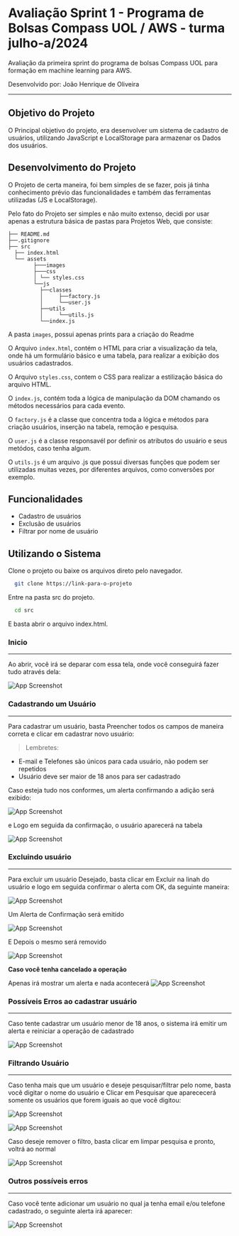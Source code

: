 
# Avaliação Sprint 1 - Programa de Bolsas Compass UOL / AWS - turma julho-a/2024

Avaliação da primeira sprint do programa de bolsas Compass UOL para formação em machine learning para AWS.

Desenvolvido por: João Henrique de Oliveira

***
## Objetivo do Projeto

O Principal objetivo do projeto, era desenvolver um sistema de cadastro de usuários, utilizando JavaScript e LocalStorage para armazenar os Dados dos usuários.


## Desenvolvimento do Projeto

O Projeto de certa maneira, foi bem simples de se fazer, pois já tinha conhecimento prévio das funcionalidades e também das ferramentas utilizadas (JS e LocalStorage).

Pelo fato do Projeto ser simples e não muito extenso, decidi por usar apenas a estrutura básica de pastas para Projetos Web, que consiste:

```
├── README.md 
├──.gitignore
├── src
  ├── index.html
  └── assets
        ├───images
        ├───css
        │ └── styles.css
        └──js
          ├──classes
          │     ├──factory.js
          │     └──user.js
          ├──utils
          │     └──utils.js
          └──index.js
```
A pasta `images`, possui apenas prints para a criação do Readme

O Arquivo `index.html`, contém o HTML para criar a visualização da tela, onde há um formulário básico e uma tabela, para realizar a exibição dos usuários cadastrados.

O Arquivo `styles.css`, contem o CSS para realizar a estilização básica do arquivo HTML.

O `index.js`, contém toda a lógica de manipulação da DOM chamando os métodos necessários para cada evento.

O `factory.js` é a classe que concentra toda a lógica e métodos para criação usuários, inserção na tabela, remoção e pesquisa.

O `user.js` é a classe responsavél por definir os atributos do usuário e seus metódos, caso tenha algum.

O `utils.js` é um arquivo .js que possui diversas funções que podem ser utilizadas muitas vezes, por diferentes arquivos, como conversões por exemplo.



## Funcionalidades

- Cadastro de usuários
- Exclusão de usuários
- Filtrar por nome de usuário


## Utilizando o Sistema

Clone o projeto ou baixe os arquivos direto pelo navegador.
```bash
  git clone https://link-para-o-projeto
```

Entre na pasta src do projeto.

```bash
  cd src
```
E basta abrir o arquivo index.html.

### Inicio
***
Ao abrir, você irá se deparar com essa tela, onde você conseguirá fazer tudo através dela:

![App Screenshot](./src/assets/images/Inicio.png)

### Cadastrando um Usuário
***
Para cadastrar um usuário, basta Preencher todos os campos de maneira correta e clicar em cadastrar novo usuário:
> Lembretes:
* E-mail e Telefones são únicos para cada usuário, não podem ser repetidos
* Usuário deve ser maior de 18 anos para ser cadastrado

Caso esteja tudo nos conformes, um alerta confirmando a adição será exibido:

![App Screenshot](./src/assets/images/Sucesso.png)

e Logo em seguida da confirmação, o usuário aparecerá na tabela

![App Screenshot](./src/assets/images/Sucesso2.png)

### Excluindo usuário
***
Para excluir um usuário Desejado, basta clicar em Excluir na linah do usuário e logo em seguida confirmar o alerta com OK, da seguinte maneira:

![App Screenshot](./src/assets/images/Exclusao.png)

Um Alerta de Confirmação será emitido

![App Screenshot](./src/assets/images/SucessoExcl.png)

E Depois o mesmo será removido

![App Screenshot](./src/assets/images/SucessoExcl2.png)

**Caso você tenha cancelado a operação**

Apenas irá mostrar um alerta e nada acontecerá
![App Screenshot](./src/assets/images/CanceladaExcl.png)



### Possíveis Erros ao cadastrar usuário
***
Caso tente cadastrar um usuário menor de 18 anos, o sistema irá emitir um alerta e reiniciar a operação de cadastrado

![App Screenshot](./src/assets/images/ErroIdade.png)

### Filtrando Usuário
***
Caso tenha mais que um usuário e deseje pesquisar/filtrar pelo nome, basta você digitar o nome do usuário e Clicar em Pesquisar que aparececerá somente os usuários que forem iguais ao que você digitou:

![App Screenshot](./src/assets/images/Filtro1.png)

![App Screenshot](./src/assets/images/Filtro2.png)

Caso deseje remover o filtro, basta clicar em limpar pesquisa e pronto, voltrá ao normal

![App Screenshot](./src/assets/images/Filtro1.png)

### Outros possíveis erros
***
Caso você tente adicionar um usuário no qual ja tenha email e/ou telefone cadastrado, o seguinte alerta irá aparecer: 

![App Screenshot](./src/assets/images/ErroTelEmail.png)



